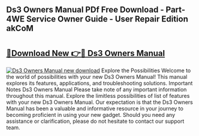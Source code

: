 ## Ds3 Owners Manual PDf Free Download - Part-4WE Service Owner Guide - User Repair Edition akCoM

# <h2><a href="http://cf29812.oget.top/?id=Ds3+Owners+Manual">🔗Download New 👉🔴 Ds3 Owners Manual</a></h2>

[![Ds3 Owners Manual new download](https://i.imgur.com/5g1atiW.png)](http://cf29812.oget.top/?id=Ds3+Owners+Manual)
Explore the Possibilities Welcome to the world of possibilities with your new Ds3 Owners Manual! This manual explores its features, applications, and troubleshooting solutions. Important Notes Ds3 Owners Manual Please take note of any important information throughout this manual. Explore the limitless possibilities of list of features with your new Ds3 Owners Manual. Our expectation is that the Ds3 Owners Manual has been a valuable and informative resource in your journey to becoming proficient in using your new gadget. Should you need any assistance or clarification, please do not hesitate to contact our support team.

